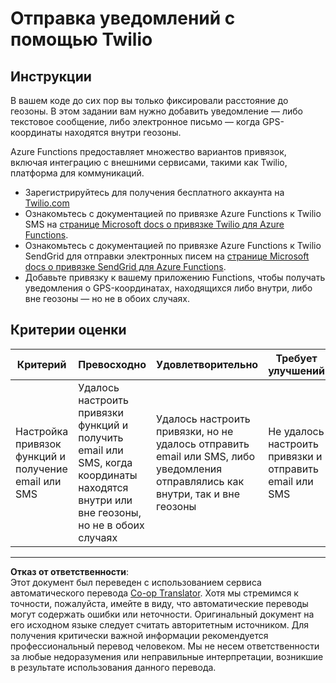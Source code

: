 <!--
CO_OP_TRANSLATOR_METADATA:
{
  "original_hash": "5cb65a6ec4387ed177e145347e8e308e",
  "translation_date": "2025-08-27T00:41:19+00:00",
  "source_file": "3-transport/lessons/4-geofences/assignment.md",
  "language_code": "ru"
}
-->
# Отправка уведомлений с помощью Twilio

## Инструкции

В вашем коде до сих пор вы только фиксировали расстояние до геозоны. В этом задании вам нужно добавить уведомление — либо текстовое сообщение, либо электронное письмо — когда GPS-координаты находятся внутри геозоны.

Azure Functions предоставляет множество вариантов привязок, включая интеграцию с внешними сервисами, такими как Twilio, платформа для коммуникаций.

* Зарегистрируйтесь для получения бесплатного аккаунта на [Twilio.com](https://www.twilio.com)
* Ознакомьтесь с документацией по привязке Azure Functions к Twilio SMS на [странице Microsoft docs о привязке Twilio для Azure Functions](https://docs.microsoft.com/azure/azure-functions/functions-bindings-twilio?WT.mc_id=academic-17441-jabenn&tabs=python).
* Ознакомьтесь с документацией по привязке Azure Functions к Twilio SendGrid для отправки электронных писем на [странице Microsoft docs о привязке SendGrid для Azure Functions](https://docs.microsoft.com/azure/azure-functions/functions-bindings-sendgrid?WT.mc_id=academic-17441-jabenn&tabs=python).
* Добавьте привязку к вашему приложению Functions, чтобы получать уведомления о GPS-координатах, находящихся либо внутри, либо вне геозоны — но не в обоих случаях.

## Критерии оценки

| Критерий | Превосходно | Удовлетворительно | Требует улучшений |
| -------- | ----------- | ----------------- | ----------------- |
| Настройка привязок функций и получение email или SMS | Удалось настроить привязки функций и получить email или SMS, когда координаты находятся внутри или вне геозоны, но не в обоих случаях | Удалось настроить привязки, но не удалось отправить email или SMS, либо уведомления отправлялись как внутри, так и вне геозоны | Не удалось настроить привязки и отправить email или SMS |

---

**Отказ от ответственности**:  
Этот документ был переведен с использованием сервиса автоматического перевода [Co-op Translator](https://github.com/Azure/co-op-translator). Хотя мы стремимся к точности, пожалуйста, имейте в виду, что автоматические переводы могут содержать ошибки или неточности. Оригинальный документ на его исходном языке следует считать авторитетным источником. Для получения критически важной информации рекомендуется профессиональный перевод человеком. Мы не несем ответственности за любые недоразумения или неправильные интерпретации, возникшие в результате использования данного перевода.